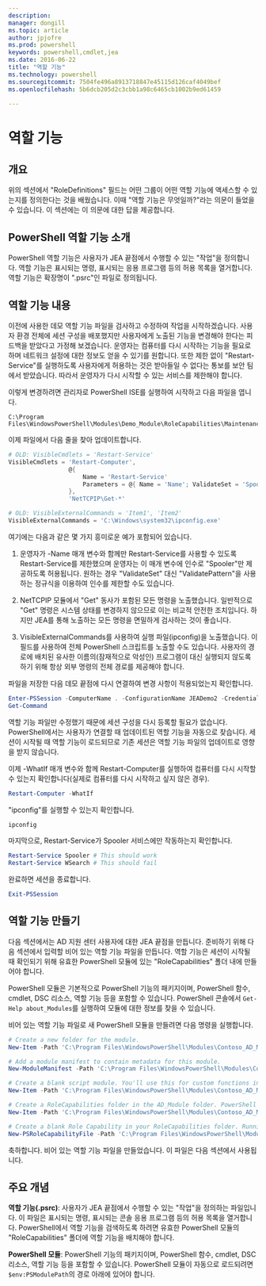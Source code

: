 ```yaml
---
description: 
manager: dongill
ms.topic: article
author: jpjofre
ms.prod: powershell
keywords: powershell,cmdlet,jea
ms.date: 2016-06-22
title: "역할 기능"
ms.technology: powershell
ms.sourcegitcommit: 7504fe496a8913718847e45115d126caf4049bef
ms.openlocfilehash: 5b6dcb205d2c3cbb1a98c6465cb1002b9ed61459

---
```


# 역할 기능

## 개요
위의 섹션에서 "RoleDefinitions" 필드는 어떤 그룹이 어떤 역할 기능에 액세스할 수 있는지를 정의한다는 것을 배웠습니다.
이때 "역할 기능은 무엇일까?"라는 의문이 들었을 수 있습니다.
이 섹션에는 이 의문에 대한 답을 제공합니다.  

## PowerShell 역할 기능 소개
PowerShell 역할 기능은 사용자가 JEA 끝점에서 수행할 수 있는 "작업"을 정의합니다.
역할 기능은 표시되는 명령, 표시되는 응용 프로그램 등의 허용 목록을 열거합니다.
역할 기능은 확장명이 ".psrc"인 파일로 정의됩니다.

## 역할 기능 내용
이전에 사용한 데모 역할 기능 파일을 검사하고 수정하여 작업을 시작하겠습니다.
사용자 환경 전체에 세션 구성을 배포했지만 사용자에게 노출된 기능을 변경해야 한다는 피드백을 받았다고 가정해 보겠습니다.
운영자는 컴퓨터를 다시 시작하는 기능을 필요로 하며 네트워크 설정에 대한 정보도 얻을 수 있기를 원합니다.
또한 제한 없이 "Restart-Service"를 실행하도록 사용자에게 허용하는 것은 받아들일 수 없다는 통보를 보안 팀에서 받았습니다.
따라서 운영자가 다시 시작할 수 있는 서비스를 제한해야 합니다.

이렇게 변경하려면 관리자로 PowerShell ISE를 실행하여 시작하고 다음 파일을 엽니다.

```
C:\Program Files\WindowsPowerShell\Modules\Demo_Module\RoleCapabilities\Maintenance.psrc
```

이제 파일에서 다음 줄을 찾아 업데이트합니다.

```PowerShell
# OLD: VisibleCmdlets = 'Restart-Service'
VisibleCmdlets = 'Restart-Computer',
                 @{
                     Name = 'Restart-Service'
                     Parameters = @{ Name = 'Name'; ValidateSet = 'Spooler' }
                 },
                 'NetTCPIP\Get-*'

# OLD: VisibleExternalCommands = 'Item1', 'Item2'
VisibleExternalCommands = 'C:\Windows\system32\ipconfig.exe'
```

여기에는 다음과 같은 몇 가지 흥미로운 예가 포함되어 있습니다.

1.  운영자가 -Name 매개 변수와 함께만 Restart-Service를 사용할 수 있도록 Restart-Service를 제한했으며 운영자는 이 매개 변수에 인수로 "Spooler"만 제공하도록 허용됩니다.
원하는 경우 "ValidateSet" 대신 "ValidatePattern"을 사용하는 정규식을 이용하여 인수를 제한할 수도 있습니다.

2.  NetTCPIP 모듈에서 "Get" 동사가 포함된 모든 명령을 노출했습니다.
일반적으로 "Get" 명령은 시스템 상태를 변경하지 않으므로 이는 비교적 안전한 조치입니다.
하지만 JEA를 통해 노출하는 모든 명령을 면밀하게 검사하는 것이 좋습니다.

3.  VisibleExternalCommands를 사용하여 실행 파일(ipconfig)을 노출했습니다.
이 필드를 사용하여 전체 PowerShell 스크립트를 노출할 수도 있습니다.
사용자의 경로에 배치된 유사한 이름의(잠재적으로 악성인) 프로그램이 대신 실행되지 않도록 하기 위해 항상 외부 명령의 전체 경로를 제공해야 합니다.

파일을 저장한 다음 데모 끝점에 다시 연결하여 변경 사항이 적용되었는지 확인합니다.

```PowerShell
Enter-PSSession -ComputerName . -ConfigurationName JEADemo2 -Credential $NonAdminCred
Get-Command
```
역할 기능 파일만 수정했기 때문에 세션 구성을 다시 등록할 필요가 없습니다.
PowerShell에서는 사용자가 연결할 때 업데이트된 역할 기능을 자동으로 찾습니다.
세션이 시작될 때 역할 기능이 로드되므로 기존 세션은 역할 기능 파일의 업데이트로 영향을 받지 않습니다.

이제 -WhatIf 매개 변수와 함께 Restart-Computer를 실행하여 컴퓨터를 다시 시작할 수 있는지 확인합니다(실제로 컴퓨터를 다시 시작하고 싶지 않은 경우).

```PowerShell
Restart-Computer -WhatIf
```

"ipconfig"를 실행할 수 있는지 확인합니다.

```PowerShell
ipconfig
```

마지막으로, Restart-Service가 Spooler 서비스에만 작동하는지 확인합니다.

```PowerShell
Restart-Service Spooler # This should work
Restart-Service WSearch # This should fail
```

완료하면 세션을 종료합니다.

```PowerShell
Exit-PSSession
```

## 역할 기능 만들기
다음 섹션에서는 AD 지원 센터 사용자에 대한 JEA 끝점을 만듭니다.
준비하기 위해 다음 섹션에서 입력할 비어 있는 역할 기능 파일을 만듭니다.
역할 기능은 세션이 시작될 때 확인되기 위해 유효한 PowerShell 모듈에 있는 "RoleCapabilities" 폴더 내에 만들어야 합니다.

PowerShell 모듈은 기본적으로 PowerShell 기능의 패키지이며,
PowerShell 함수, cmdlet, DSC 리소스, 역할 기능 등을 포함할 수 있습니다.
PowerShell 콘솔에서 `Get-Help about_Modules`를 실행하여 모듈에 대한 정보를 찾을 수 있습니다.

비어 있는 역할 기능 파일로 새 PowerShell 모듈을 만들려면 다음 명령을 실행합니다.  

```PowerShell
# Create a new folder for the module.
New-Item -Path 'C:\Program Files\WindowsPowerShell\Modules\Contoso_AD_Module' -ItemType Directory

# Add a module manifest to contain metadata for this module.
New-ModuleManifest -Path 'C:\Program Files\WindowsPowerShell\Modules\Contoso_AD_Module\Contoso_AD_Module.psd1' -RootModule Contoso_AD_Module.psm1

# Create a blank script module. You'll use this for custom functions in the next section.
New-Item -Path 'C:\Program Files\WindowsPowerShell\Modules\Contoso_AD_Module\Contoso_AD_Module.psm1' -ItemType File

# Create a RoleCapabilities folder in the AD_Module folder. PowerShell expects Role Capabilities to be located in a "RoleCapabilities" folder within a module.
New-Item -Path 'C:\Program Files\WindowsPowerShell\Modules\Contoso_AD_Module\RoleCapabilities' -ItemType Directory

# Create a blank Role Capability in your RoleCapabilities folder. Running this command without any additional parameters just creates a blank template.
New-PSRoleCapabilityFile -Path 'C:\Program Files\WindowsPowerShell\Modules\Contoso_AD_Module\RoleCapabilities\ADHelpDesk.psrc'
```

축하합니다. 비어 있는 역할 기능 파일을 만들었습니다.
이 파일은 다음 섹션에서 사용됩니다.

## 주요 개념
**역할 기능(.psrc)**: 사용자가 JEA 끝점에서 수행할 수 있는 "작업"을 정의하는 파일입니다.
이 파일은 표시되는 명령, 표시되는 콘솔 응용 프로그램 등의 허용 목록을 열거합니다.
PowerShell에서 역할 기능을 검색하도록 하려면 유효한 PowerShell 모듈의 "RoleCapabilities" 폴더에 역할 기능을 배치해야 합니다.

**PowerShell 모듈**: PowerShell 기능의 패키지이며,
PowerShell 함수, cmdlet, DSC 리소스, 역할 기능 등을 포함할 수 있습니다.
PowerShell 모듈이 자동으로 로드되려면 `$env:PSModulePath`의 경로 아래에 있어야 합니다.




<!--HONumber=Jun16_HO4-->


